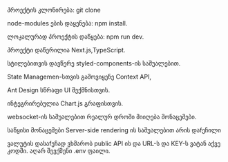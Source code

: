 პროექტის კლონირება: git clone <repository-url> 

node-modules ების დაყენება: npm install.

ლოკალურად პროექტის დაწყება: npm run dev.

პროექტი დაწერილია Next.js,TypeScript. 

სტილებითვის დავწერე styled-components-ის საშუალებით.

State Managemen-სთვის გამოვიყენე Context API,

Ant Design სწრაფი UI შექმნისთვის.

ინტეგრირებულია Chart.js  გრაფისთვის.

websocket-ის საშუალებით რეალურ დროში მიიღება მონაცემები.

საწყისი მონაცემები Server-side rendering ის საშუალებით არის დაfეჩილი

ვალუტის დასაfეჩად ვხმარობ public API ის და URL-ს და KEY-ს ვატან აქვე კოდში. აღარ შევქმენი .env ფაილი.



